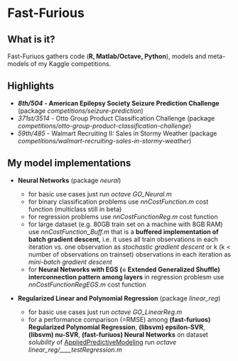 # Fast-Furious


## What is it?
  Fast-Furiuos gathers code (**R, Matlab/Octave, Python**), models and meta-models of my Kaggle competitions.
  

## Highlights
  * **_8th/504_ - American Epilepsy Society Seizure Prediction Challenge** (package _competitions/seizure-prediction_)
  * _371st/3514_ - Otto Group Product Classification Challenge (package _competitions/otto-group-product-classification-challenge_)
  * _59th/485_ - Walmart Recruiting II: Sales in Stormy Weather (package _competitions/walmart-recruiting-sales-in-stormy-weather_)
  
## My model implementations 
  * **Neural Networks** (package _neural_)
    + for basic use cases just run *octave GO_Neural.m*
    + for binary classification problems use _nnCostFunction.m_ cost function (multiclass still in beta)
    + for regression problems use _nnCostFunctionReg.m_ cost function 
    + for large dataset (e.g. 80GB train set on a machine with 8GB RAM) use _nnCostFunction_Buff.m_ that is a **buffered implementation of batch gradient descent**, i.e. it uses all train observations in each iteration vs. one observation as _stochastic gradient descent_ or k (k < number of observations on trainset) observations in each iteration as _mini-batch gradient descent_    
    + for **Neural Networks with EGS (= Extended Generalized Shuffle) interconnection pattern among layers** in regression problesm use _nnCostFunctionRegEGS.m_ cost function 
    
  * **Regularized Linear and Polynomial Regression** (package *linear_reg*)
    + for basic use cases just run *octave GO_LinearReg.m*
    + for a performance comparison (=RMSE) among **(fast-furiuos) Regularized Polynomial Regression**, **(libsvm) epsilon-SVR**, **(libsvm) nu-SVR**, **(fast-furiuos) Neural Networks** on dataset *solubility* of [AppliedPredictiveModeling](http://appliedpredictivemodeling.com/) run *octave linear_reg/____testRegression.m*
  
